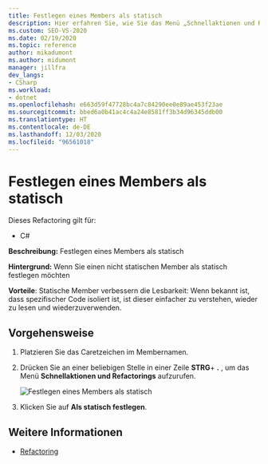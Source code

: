 ```yaml
---
title: Festlegen eines Members als statisch
description: Hier erfahren Sie, wie Sie das Menü „Schnellaktionen und Refactorings...“ verwenden, um einen Member als statisch zu kennzeichnen.
ms.custom: SEO-VS-2020
ms.date: 02/19/2020
ms.topic: reference
author: mikadumont
ms.author: midumont
manager: jillfra
dev_langs:
- CSharp
ms.workload:
- dotnet
ms.openlocfilehash: e663d59f47728bc4a7c84290ee0e89ae453f23ae
ms.sourcegitcommit: bbed6a0b41ac4c4a24e8581ff3b34d96345ddb00
ms.translationtype: HT
ms.contentlocale: de-DE
ms.lasthandoff: 12/03/2020
ms.locfileid: "96561018"
---
```

# <a name="make-member-static"></a>Festlegen eines Members als statisch

Dieses Refactoring gilt für:

- C#

**Beschreibung:** Festlegen eines Members als statisch

**Hintergrund:** Wenn Sie einen nicht statischen Member als statisch festlegen möchten

**Vorteile**: Statische Member verbessern die Lesbarkeit: Wenn bekannt ist, dass spezifischer Code isoliert ist, ist dieser einfacher zu verstehen, wieder zu lesen und wiederzuverwenden. 

## <a name="how-to"></a>Vorgehensweise

1. Platzieren Sie das Caretzeichen im Membernamen.

2. Drücken Sie an einer beliebigen Stelle in einer Zeile **STRG**+ **.** , um das Menü **Schnellaktionen und Refactorings** aufzurufen.

   ![Festlegen eines Members als statisch](media/make-member-static.png)

3. Klicken Sie auf **Als statisch festlegen**.

## <a name="see-also"></a>Weitere Informationen

- [Refactoring](../refactoring-in-visual-studio.md)
